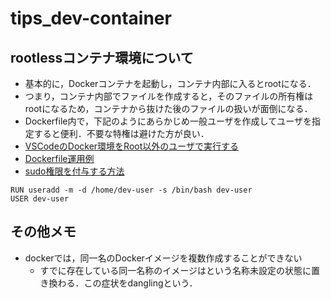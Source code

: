 # tips_dev-container

## rootlessコンテナ環境について

- 基本的に，Dockerコンテナを起動し，コンテナ内部に入るとrootになる．
- つまり，コンテナ内部でファイルを作成すると，そのファイルの所有権はrootになるため，コンテナから抜けた後のファイルの扱いが面倒になる．
- Dockerfile内で，下記のようにあらかじめ一般ユーザを作成してユーザを指定すると便利．不要な特権は避けた方が良い．
- [VSCodeのDocker環境をRoot以外のユーザで実行する](https://e-penguiner.com/vscode-developent-environment-docker-without-root/)
- [Dockerfile運用例](https://www.forcia.com/blog/002273.html)
- [sudo権限を付与する方法](https://zukucode.com/2019/06/docker-user.html)
```
RUN useradd -m -d /home/dev-user -s /bin/bash dev-user
USER dev-user
```

## その他メモ
- dockerでは，同一名のDockerイメージを複数作成することができない
  - すでに存在している同一名称のイメージは<none>という名称未設定の状態に置き換わる．この症状をdanglingという．
